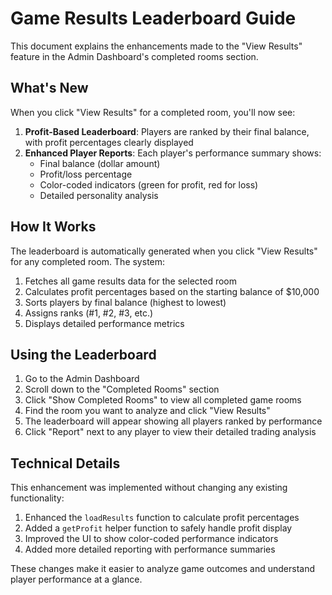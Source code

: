 # Game Results Leaderboard Guide

This document explains the enhancements made to the "View Results" feature in the Admin Dashboard's completed rooms section.

## What's New

When you click "View Results" for a completed room, you'll now see:

1. **Profit-Based Leaderboard**: Players are ranked by their final balance, with profit percentages clearly displayed
2. **Enhanced Player Reports**: Each player's performance summary shows:
   - Final balance (dollar amount)
   - Profit/loss percentage
   - Color-coded indicators (green for profit, red for loss)
   - Detailed personality analysis

## How It Works

The leaderboard is automatically generated when you click "View Results" for any completed room. The system:

1. Fetches all game results data for the selected room
2. Calculates profit percentages based on the starting balance of $10,000
3. Sorts players by final balance (highest to lowest)
4. Assigns ranks (#1, #2, #3, etc.)
5. Displays detailed performance metrics

## Using the Leaderboard

1. Go to the Admin Dashboard
2. Scroll down to the "Completed Rooms" section
3. Click "Show Completed Rooms" to view all completed game rooms
4. Find the room you want to analyze and click "View Results"
5. The leaderboard will appear showing all players ranked by performance
6. Click "Report" next to any player to view their detailed trading analysis

## Technical Details

This enhancement was implemented without changing any existing functionality:

1. Enhanced the `loadResults` function to calculate profit percentages
2. Added a `getProfit` helper function to safely handle profit display
3. Improved the UI to show color-coded performance indicators
4. Added more detailed reporting with performance summaries

These changes make it easier to analyze game outcomes and understand player performance at a glance. 